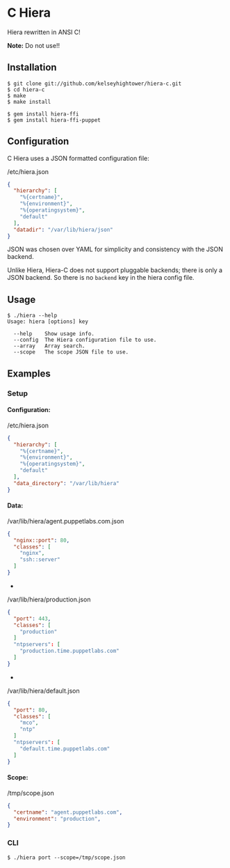 # C Hiera

Hiera rewritten in ANSI C!

**Note:** Do not use!!

## Installation

    $ git clone git://github.com/kelseyhightower/hiera-c.git 
    $ cd hiera-c
    $ make
    $ make install

    $ gem install hiera-ffi
    $ gem install hiera-ffi-puppet

## Configuration

C Hiera uses a JSON formatted configuration file:

/etc/hiera.json

```json
{
  "hierarchy": [
    "%{certname}",
    "%{environment}",
    "%{operatingsystem}",
    "default"
  ],
  "datadir": "/var/lib/hiera/json"
}
```

JSON was chosen over YAML for simplicity and consistency with the JSON
backend.

Unlike Hiera, Hiera-C does not support pluggable backends; there is only a
JSON backend. So there is no `backend` key in the hiera config file.

## Usage

    $ ./hiera --help
    Usage: hiera [options] key

      --help    Show usage info.
      --config  The Hiera configuration file to use.
      --array   Array search.
      --scope   The scope JSON file to use.

## Examples

### Setup

#### Configuration:

/etc/hiera.json

```json
{
  "hierarchy": [
    "%{certname}",
    "%{environment}",
    "%{operatingsystem}",
    "default"
  ],
  "data_directory": "/var/lib/hiera"
}
```

#### Data:

/var/lib/hiera/agent.puppetlabs.com.json

```json
{
  "nginx::port": 80,
  "classes": [
    "nginx",
    "ssh::server"
  ]
}
```

-

/var/lib/hiera/production.json

```json
{
  "port": 443,
  "classes": [
    "production"
  ]
  "ntpservers": [
    "production.time.puppetlabs.com"
  ]
}
```

-

/var/lib/hiera/default.json

```json
{
  "port": 80,
  "classes": [
    "mco",
    "ntp"
  ]
  "ntpservers": [
    "default.time.puppetlabs.com"
  ]
}
```

#### Scope:

/tmp/scope.json

```json
{
  "certname": "agent.puppetlabs.com",
  "environment": "production",
}
```

### CLI

    $ ./hiera port --scope=/tmp/scope.json

